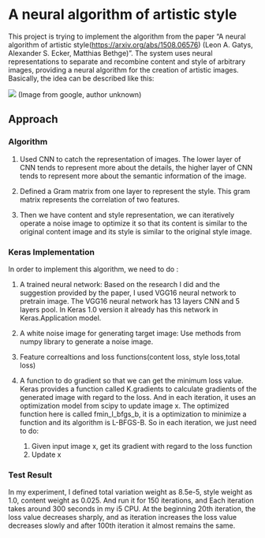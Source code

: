 # A neural algorithm of artistic style

This project is trying to implement the algorithm from the paper “A neural algorithm of artistic style(https://arxiv.org/abs/1508.06576) (Leon A. Gatys, Alexander S. Ecker, Matthias Bethge)”. The system uses neural representations to separate and recombine content and style of arbitrary images, providing a neural algorithm for the creation of artistic images. Basically, the idea can be described like this:

![](http://static.boredpanda.com/blog/wp-content/uploads/2015/08/computer-deep-learning-algorithm-painting-masters-12.jpg)
(Image from google, author unknown)

## Approach

### Algorithm
1.	Used CNN to catch the representation of images. The lower layer of CNN tends to represent more about the details, the       higher layer of CNN tends to represent more about the semantic information of the image.

2.	Defined a Gram matrix from one layer to represent the style. This gram matrix represents the correlation of two features.

3.  Then we have content and style representation, we can iteratively operate a noise image to optimize it so that its content is similar to the original content image and its style is similar to the original style image.

### Keras Implementation
In order to implement this algorithm, we need to do :
1. A trained neural network:
   Based on the research I did and the suggestion provided by the paper, I used VGG16 neural network to pretrain image. The VGG16 neural network has 13 layers CNN and 5 layers pool. In Keras 1.0 version it already has this network in Keras.Application model.
   
2. A white noise image for generating target image:
   Use methods from numpy library to generate a noise image.
   
3. Feature correaltions and loss functions(content loss, style loss,total loss)

4. A function to do gradient so that we can get the minimum loss value.
   Keras provides a function called K.gradients to calculate gradients of the generated image with regard to the loss. And in each iteration, it uses an optimization model from scipy to update image x. The optimized function here is called fmin_l_bfgs_b, it is a optimization to minimize a function and its algorithm is L-BFGS-B.
So in each iteration, we just need to do:
   1. Given input image x, get its gradient with regard to the loss function
   2. Update x

### Test Result
  In my experiment, I defined total variation weight as 8.5e-5, style weight as 1.0, content weight as 0.025. And run it for 150 iterations, and Each iteration takes around 300 seconds in my i5 CPU. At the beginning 20th iteration, the loss value decreases sharply, and as iteration increases the loss value decreases slowly and after 100th iteration it almost remains the same.
   
   
